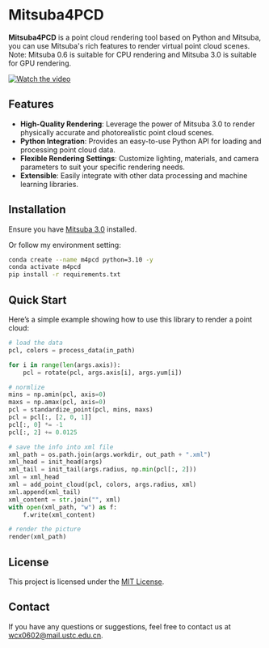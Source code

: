 # Mitsuba4PCD
**Mitsuba4PCD** is a point cloud rendering tool based on Python and Mitsuba, you can use Mitsuba's rich features to render virtual point cloud scenes. Note: Mitsuba 0.6 is suitable for CPU rendering and Mitsuba 3.0 is suitable for GPU rendering.

[![Watch the video](doc/test.gif)](doc/test.gif)

## Features

- **High-Quality Rendering**: Leverage the power of Mitsuba 3.0 to render physically accurate and photorealistic point cloud scenes.
- **Python Integration**: Provides an easy-to-use Python API for loading and processing point cloud data.
- **Flexible Rendering Settings**: Customize lighting, materials, and camera parameters to suit your specific rendering needs.
- **Extensible**: Easily integrate with other data processing and machine learning libraries.

## Installation

Ensure you have [Mitsuba 3.0](https://www.mitsuba-renderer.org/) installed. 

Or follow my environment setting:

```bash
conda create --name m4pcd python=3.10 -y
conda activate m4pcd
pip install -r requirements.txt
```

## Quick Start

Here’s a simple example showing how to use this library to render a point cloud:

```python
# load the data
pcl, colors = process_data(in_path)

for i in range(len(args.axis)):
    pcl = rotate(pcl, args.axis[i], args.yum[i])

# normlize
mins = np.amin(pcl, axis=0)
maxs = np.amax(pcl, axis=0)
pcl = standardize_point(pcl, mins, maxs)
pcl = pcl[:, [2, 0, 1]]
pcl[:, 0] *= -1
pcl[:, 2] += 0.0125

# save the info into xml file
xml_path = os.path.join(args.workdir, out_path + ".xml") 
xml_head = init_head(args)
xml_tail = init_tail(args.radius, np.min(pcl[:, 2]))
xml = xml_head
xml = add_point_cloud(pcl, colors, args.radius, xml)
xml.append(xml_tail)
xml_content = str.join("", xml)
with open(xml_path, "w") as f:
    f.write(xml_content)

# render the picture
render(xml_path)
```

## License

This project is licensed under the [MIT License](LICENSE).

## Contact

If you have any questions or suggestions, feel free to contact us at [wcx0602@mail.ustc.edu.cn](wcx0602@mail.ustc.edu.cn).
